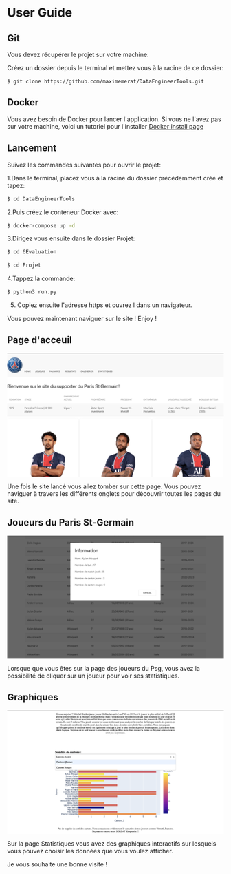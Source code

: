 # User Guide

## Git 

Vous devez récupérer le projet sur votre machine:

Créez un dossier depuis le terminal et mettez vous à la racine de ce dossier:

```
$ git clone https://github.com/maximemerat/DataEngineerTools.git
```

## Docker

Vous avez besoin de Docker pour lancer l'application.
Si vous ne l'avez pas sur votre machine, voici un tutoriel pour l'installer [Docker install page](https://www.docker.com/get-started)


## Lancement

Suivez les commandes suivantes pour ouvrir le projet:

1.Dans le terminal, placez vous à la racine du dossier précédemment créé et tapez:
```bash
$ cd DataEngineerTools
```
2.Puis créez le conteneur Docker avec:
```bash
$ docker-compose up -d
```
3.Dirigez vous ensuite dans le dossier Projet:
```bash
$ cd 6Evaluation
```
```bash
$ cd Projet
```
4.Tappez la commande:
```bash
$ python3 run.py
```
5. Copiez ensuite l'adresse https et ouvrez l dans un navigateur.

Vous pouvez maintenant naviguer sur le site ! Enjoy !

## Page d'acceuil

<p align= "center">
<img src="home.png"  align="middle">
</p>

Une fois le site lancé vous allez tomber sur cette page. Vous pouvez naviguer à travers
les différents onglets pour découvrir toutes les pages du site.

## Joueurs du Paris St-Germain

<p align= "center">
<img src="click.png"  align="middle">
</p>

Lorsque que vous êtes sur la page des joueurs du Psg, vous avez la possibilité de cliquer sur un joueur pour voir ses statistiques.

## Graphiques 

<p align= "center">
<img src="dropdown.png"  align="middle">
</p>

Sur la page Statistiques vous avez des graphiques interactifs sur lesquels vous pouvez choisir les données que vous voulez afficher.

Je vous souhaite une bonne visite !
